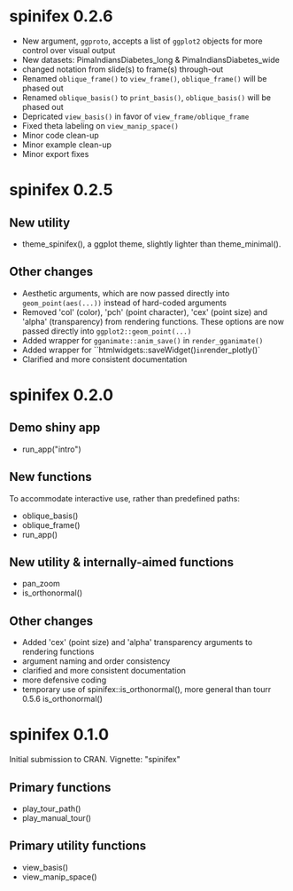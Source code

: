 # spinifex 0.2.6

- New argument, `ggproto`, accepts a list of `ggplot2` objects for more control over visual output
- New datasets: PimaIndiansDiabetes_long & PimaIndiansDiabetes_wide
- changed notation from slide(s) to frame(s) through-out
- Renamed `oblique_frame()` to `view_frame()`, `oblique_frame()` will be phased out
- Renamed `oblique_basis()` to `print_basis()`, `oblique_basis()` will be phased out
- Depricated `view_basis()` in favor of `view_frame/oblique_frame`
- Fixed theta labeling on `view_manip_space()`
- Minor code clean-up
- Minor example clean-up
- Minor export fixes


# spinifex 0.2.5

## New utility

- theme_spinifex(), a ggplot theme, slightly lighter than theme_minimal().

## Other changes

- Aesthetic arguments, which are now passed directly into `geom_point(aes(...))` instead of hard-coded arguments
- Removed 'col' (color), 'pch' (point character), 'cex' (point size) and 'alpha' (transparency) from rendering functions. These options are now passed directly into `ggplot2::geom_point(...)`
- Added wrapper for `gganimate::anim_save()` in `render_gganimate()` 
- Added wrapper for ``htmlwidgets::saveWidget()` in `render_plotly()`
- Clarified and more consistent documentation


# spinifex 0.2.0

## Demo shiny app

- run_app("intro")

## New functions
To accommodate interactive use, rather than predefined paths:

- oblique_basis()
- oblique_frame()
- run_app()

## New utility & internally-aimed functions

- pan_zoom
- is_orthonormal()

## Other changes

- Added 'cex' (point size) and 'alpha' transparency arguments to rendering functions
- argument naming and order consistency
- clarified and more consistent documentation
- more defensive coding
- temporary use of spinifex::is_orthonormal(), more general than tourr 0.5.6 is_orthonormal()


# spinifex 0.1.0

Initial submission to CRAN. Vignette: "spinifex"

## Primary functions

- play_tour_path()
- play_manual_tour()

## Primary utility functions

- view_basis()
- view_manip_space()
